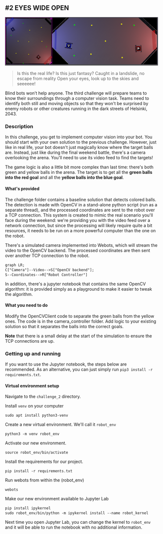 ## #2 EYES WIDE OPEN

![Challenge 2](../img/webots_2.png "Webots Challenge 2")


> Is this the real life? Is this just fantasy?
> Caught in a landslide, no escape from reality
> Open your eyes, look up to the skies and seeeeee!

Blind bots won’t help anyone.
The third challenge will prepare teams to know their surroundings through a computer vision task.
Teams need to identify both still and moving objects so that they won't be surprised
by enemy robots or other creatures running in the dark streets of Helsinki, 2043.

### Description

In this challenge, you get to implement computer vision into your bot.
You should start with your own solution to the previous challenge.
However, just like in real life, your bot doesn't just magically know where the target balls are.
Instead, just like during the final weekend battle, there's a camera overlooking the arena.
You'll need to use its video feed to find the targets!

The game logic is also a little bit more complex than last time: there's both green and yellow balls in the arena.
The target is to get all the **green balls into the red goal** and all the **yellow balls into the blue goal**.

#### What's provided

The challenge folder contains a baseline solution that detects colored balls.
The detection is made with OpenCV in a stand-alone python script (run as a separate thread), and the
processed coordinates are sent to the robot over a TCP connection.
This system is created to mimic the real scenario you'll face during the weekend:
we're providing you with the video feed over a network connection, but since the
processing will likely require quite a bit resources, it needs to be run on a more
powerful computer than the one on the robot.

There's a simulated camera implemented into Webots, which will stream the
video to the OpenCV backend.
The processed coordinates are then sent over another TCP connection to the robot.

```mermaid
graph LR;
C["Camera"]--Video-->S["OpenCV backend"];
S--Coordinates-->R["Robot Controller"]
```

In addition, there's a jupyter notebook that contains the same OpenCV algorithm:
it is provided simply as a playground to make it easier to tweak the algorithm.

#### What you need to do

Modify the OpenCVClient code to separate the green balls from the yellow ones. The code is in the camera_controller folder.
Add logic to your existing solution so that it separates the balls into the correct goals.

**Note** that there is a small delay at the start of the simulation to ensure the TCP connections are up.

### Getting up and running

If you want to use the Jupyter notebook, the steps below are recommended.
As an alternative, you can just simply run `pip3 install -r requirements.txt`.

#### Virtual environment setup
Navigate to the `challenge_2` directory.

Install `venv` on your computer

    sudo apt install python3-venv

Create a new virtual environment. We'll call it `robot_env`

    python3 -m venv robot_env

Activate our new environment.

    source robot_env/bin/activate

Install the requirements for our project.

    pip install -r requirements.txt

Run webots from within the (robot_env)

    webots

Make our new environment available to Jupyter Lab

    pip install ipykernel
    sudo robot_env/bin/python -m ipykernel install --name robot_kernel

Next time you open Jupyter Lab, you can change the kernel to `robot_env` and
it will be able to run the notebook with no additional information.
